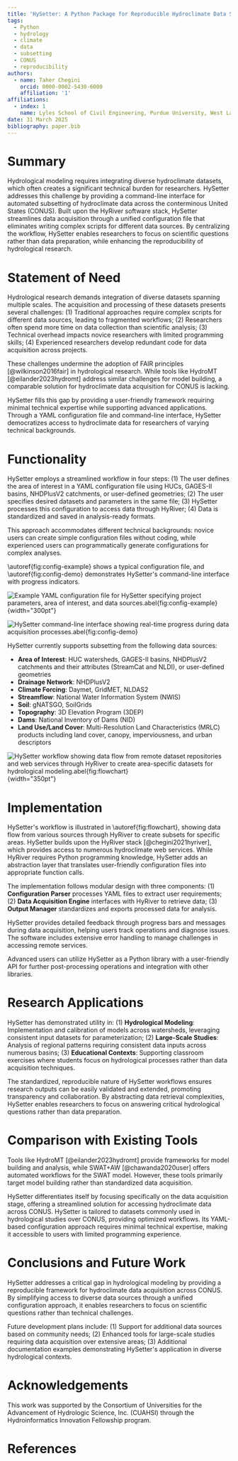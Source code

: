 ```yaml
---
title: 'HySetter: A Python Package for Reproducible Hydroclimate Data Subsetting over CONUS'
tags:
  - Python
  - hydrology
  - climate
  - data
  - subsetting
  - CONUS
  - reproducibility
authors:
  - name: Taher Chegini
    orcid: 0000-0002-5430-6000
    affiliation: '1'
affiliations:
  - index: 1
    name: Lyles School of Civil Engineering, Purdue University, West Lafayette, IN, US
date: 31 March 2025
bibliography: paper.bib
---
```


# Summary

Hydrological modeling requires integrating diverse hydroclimate datasets, which often
creates a significant technical burden for researchers. HySetter addresses this
challenge by providing a command-line interface for automated subsetting of hydroclimate
data across the conterminous United States (CONUS). Built upon the HyRiver software
stack, HySetter streamlines data acquisition through a unified configuration file that
eliminates writing complex scripts for different data sources. By centralizing the
workflow, HySetter enables researchers to focus on scientific questions rather than data
preparation, while enhancing the reproducibility of hydrological research.

# Statement of Need

Hydrological research demands integration of diverse datasets spanning multiple scales.
The acquisition and processing of these datasets presents several challenges: (1)
Traditional approaches require complex scripts for different data sources, leading to
fragmented workflows; (2) Researchers often spend more time on data collection than
scientific analysis; (3) Technical overhead impacts novice researchers with limited
programming skills; (4) Experienced researchers develop redundant code for data
acquisition across projects.

These challenges undermine the adoption of FAIR principles [@wilkinson2016fair] in
hydrological research. While tools like HydroMT [@eilander2023hydromt] address similar
challenges for model building, a comparable solution for hydroclimate data acquisition
for CONUS is lacking.

HySetter fills this gap by providing a user-friendly framework requiring minimal
technical expertise while supporting advanced applications. Through a YAML configuration
file and command-line interface, HySetter democratizes access to hydroclimate data for
researchers of varying technical backgrounds.

# Functionality

HySetter employs a streamlined workflow in four steps: (1) The user defines the area of
interest in a YAML configuration file using HUCs, GAGES-II basins, NHDPlusV2 catchments,
or user-defined geometries; (2) The user specifies desired datasets and parameters in
the same file; (3) HySetter processes this configuration to access data through HyRiver;
(4) Data is standardized and saved in analysis-ready formats.

This approach accommodates different technical backgrounds: novice users can create
simple configuration files without coding, while experienced users can programmatically
generate configurations for complex analyses.

\\autoref{fig:config-example} shows a typical configuration file, and
\\autoref{fig:config-demo} demonstrates HySetter's command-line interface with progress
indicators.

![Example YAML configuration file for HySetter specifying project parameters, area of interest, and data sources.abel{fig:config-example}](config.png){width="300pt"}

![HySetter command-line interface showing real-time progress during data acquisition processes.abel{fig:config-demo}](cli.png)

HySetter currently supports subsetting from the following data sources:

- **Area of Interest**: HUC watersheds, GAGES-II basins, NHDPlusV2 catchments and their
    attributes (StreamCat and NLDI), or user-defined geometries
- **Drainage Network**: NHDPlusV2
- **Climate Forcing**: Daymet, GridMET, NLDAS2
- **Streamflow**: National Water Information System (NWIS)
- **Soil**: gNATSGO, SoilGrids
- **Topography**: 3D Elevation Program (3DEP)
- **Dams**: National Inventory of Dams (NID)
- **Land Use/Land Cover**: Multi-Resolution Land Characteristics (MRLC) products
    including land cover, canopy, imperviousness, and urban descriptors

![HySetter workflow showing data flow from remote dataset repositories and web services through HyRiver to create area-specific datasets for hydrological modeling.abel{fig:flowchart}](flowchart.png){width="350pt"}

# Implementation

HySetter's workflow is illustrated in \\autoref{fig:flowchart}, showing data flow from
various sources through HyRiver to create subsets for specific areas. HySetter builds
upon the HyRiver stack [@chegini2021hyriver], which provides access to numerous
hydroclimate web services. While HyRiver requires Python programming knowledge, HySetter
adds an abstraction layer that translates user-friendly configuration files into
appropriate function calls.

The implementation follows modular design with three components: (1) **Configuration
Parser** processes YAML files to extract user requirements; (2) **Data Acquisition
Engine** interfaces with HyRiver to retrieve data; (3) **Output Manager** standardizes
and exports processed data for analysis.

HySetter provides detailed feedback through progress bars and messages during data
acquisition, helping users track operations and diagnose issues. The software includes
extensive error handling to manage challenges in accessing remote services.

Advanced users can utilize HySetter as a Python library with a user-friendly API for
further post-processing operations and integration with other libraries.

# Research Applications

HySetter has demonstrated utility in: (1) **Hydrological Modeling**: Implementation and
calibration of models across watersheds, leveraging consistent input datasets for
parameterization; (2) **Large-Scale Studies**: Analysis of regional patterns requiring
consistent data inputs across numerous basins; (3) **Educational Contexts**: Supporting
classroom exercises where students focus on hydrological processes rather than data
acquisition techniques.

The standardized, reproducible nature of HySetter workflows ensures research outputs can
be easily validated and extended, promoting transparency and collaboration. By
abstracting data retrieval complexities, HySetter enables researchers to focus on
answering critical hydrological questions rather than data preparation.

# Comparison with Existing Tools

Tools like HydroMT [@eilander2023hydromt] provide frameworks for model building and
analysis, while SWAT+AW [@chawanda2020user] offers automated workflows for the SWAT
model. However, these tools primarily target model building rather than standardized
data acquisition.

HySetter differentiates itself by focusing specifically on the data acquisition stage,
offering a streamlined solution for accessing hydroclimate data across CONUS. HySetter
is tailored to datasets commonly used in hydrological studies over CONUS, providing
optimized workflows. Its YAML-based configuration approach requires minimal technical
expertise, making it accessible to users with limited programming experience.

# Conclusions and Future Work

HySetter addresses a critical gap in hydrological modeling by providing a reproducible
framework for hydroclimate data acquisition across CONUS. By simplifying access to
diverse data sources through a unified configuration approach, it enables researchers to
focus on scientific questions rather than technical challenges.

Future development plans include: (1) Support for additional data sources based on
community needs; (2) Enhanced tools for large-scale studies requiring data acquisition
over extensive areas; (3) Additional documentation examples demonstrating HySetter's
application in diverse hydrological contexts.

# Acknowledgements

This work was supported by the Consortium of Universities for the Advancement of
Hydrologic Science, Inc. (CUAHSI) through the Hydroinformatics Innovation Fellowship
program.

# References
